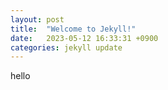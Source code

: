 ```yaml
---
layout: post
title:  "Welcome to Jekyll!"
date:   2023-05-12 16:33:31 +0900
categories: jekyll update
---
```

hello
